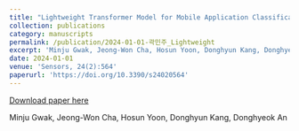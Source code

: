 ```yaml
---
title: "Lightweight Transformer Model for Mobile Application Classification"
collection: publications
category: manuscripts
permalink: /publication/2024-01-01-곽민주_Lightweight
excerpt: 'Minju Gwak, Jeong-Won Cha, Hosun Yoon, Donghyun Kang, Donghyeok An'
date: 2024-01-01
venue: 'Sensors, 24(2):564'
paperurl: 'https://doi.org/10.3390/s24020564'
---
```


<a href='https://doi.org/10.3390/s24020564'>Download paper here</a>

Minju Gwak, Jeong-Won Cha, Hosun Yoon, Donghyun Kang, Donghyeok An
